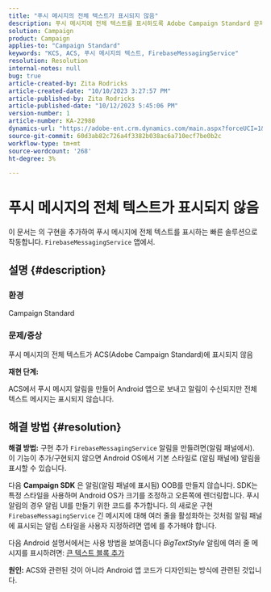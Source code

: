 ```yaml
---
title: "푸시 메시지의 전체 텍스트가 표시되지 않음"
description: 푸시 메시지에 전체 텍스트를 표시하도록 Adobe Campaign Standard 문제를 해결하는 방법을 알아봅니다. 앱에 FirebaseMessagingService 구현을 추가합니다.
solution: Campaign
product: Campaign
applies-to: "Campaign Standard"
keywords: "KCS, ACS, 푸시 메시지의 텍스트, FirebaseMessagingService"
resolution: Resolution
internal-notes: null
bug: true
article-created-by: Zita Rodricks
article-created-date: "10/10/2023 3:27:57 PM"
article-published-by: Zita Rodricks
article-published-date: "10/12/2023 5:45:06 PM"
version-number: 1
article-number: KA-22980
dynamics-url: "https://adobe-ent.crm.dynamics.com/main.aspx?forceUCI=1&pagetype=entityrecord&etn=knowledgearticle&id=4c315395-8167-ee11-9ae7-6045bd006b25"
source-git-commit: 60d3ab82c726a4f3382b038ac6a710ecf7be0b2c
workflow-type: tm+mt
source-wordcount: '268'
ht-degree: 3%

---
```


# 푸시 메시지의 전체 텍스트가 표시되지 않음


이 문서는 의 구현을 추가하여 푸시 메시지에 전체 텍스트를 표시하는 빠른 솔루션으로 작동합니다. `FirebaseMessagingService` 앱에서.

## 설명 {#description}


### <b>환경</b>

Campaign Standard



### <b>문제/증상</b>

푸시 메시지의 전체 텍스트가 ACS(Adobe Campaign Standard)에 표시되지 않음



<b>재현 단계:</b>

ACS에서 푸시 메시지 알림을 만들어 Android 앱으로 보내고 알림이 수신되지만 전체 텍스트 메시지는 표시되지 않습니다.


## 해결 방법 {#resolution}

<b>해결 방법:</b>
구현 추가 `FirebaseMessagingService` 알림을 만들려면(알림 패널에서). 이 기능이 추가/구현되지 않으면 Android OS에서 기본 스타일로 (알림 패널에) 알림을 표시할 수 있습니다.

다음 <b>Campaign SDK</b> 은 알림(알림 패널에 표시됨) OOB를 만들지 않습니다. SDK는 특정 스타일을 사용하며 Android OS가 크기를 조정하고 오른쪽에 렌더링합니다. 푸시 알림의 경우 알림 UI를 만들기 위한 코드를 추가합니다. 의 새로운 구현 `FirebaseMessagingService` 긴 메시지에 대해 여러 줄을 활성화하는 것처럼 알림 패널에 표시되는 알림 스타일을 사용자 지정하려면 앱에 를 추가해야 합니다.



다음 Android 설명서에서는 사용 방법을 보여줍니다 *BigTextStyle* 알림에 여러 줄 메시지를 표시하려면:
[큰 텍스트 블록 추가](https://developer.android.com/develop/ui/views/notifications/expanded#large-style)


<b>원인:</b>
ACS와 관련된 것이 아니라 Android 앱 코드가 디자인되는 방식에 관련된 것입니다.
